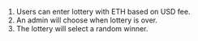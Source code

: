 1. Users can enter lottery with ETH based on USD fee.
2. An admin will choose when lottery is over.
3. The lottery will select a random winner.